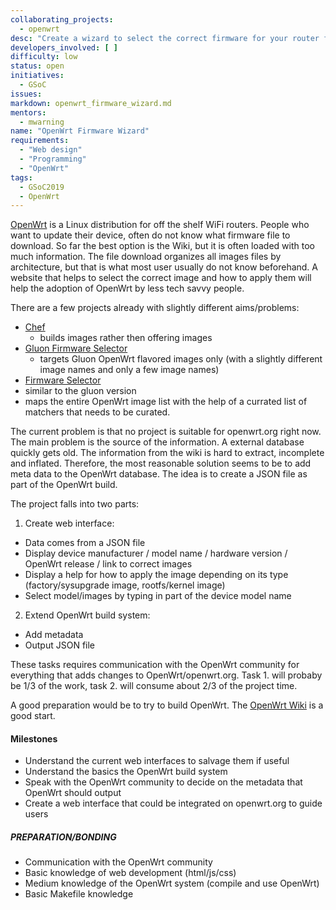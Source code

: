 ```yaml
---
collaborating_projects:
  - openwrt
desc: "Create a wizard to select the correct firmware for your router for openwrt.org"
developers_involved: [ ]
difficulty: low
status: open
initiatives:
  - GSoC
issues:
markdown: openwrt_firmware_wizard.md
mentors:
  - mwarning 
name: "OpenWrt Firmware Wizard"
requirements:
  - "Web design"
  - "Programming"
  - "OpenWrt"
tags:
  - GSoC2019
  - OpenWrt
---
```


[OpenWrt](openwrt.org) is a Linux distribution for off the shelf WiFi routers. People who want to update their device, often do not know what firmware file to download. So far the best option is the Wiki, but it is often loaded with too much information. The file download organizes all images files by architecture, but that is what most user usually do not know beforehand. A website that helps to select the correct image and how to apply them will help the adoption of OpenWrt by less tech savvy people.

There are a few projects already with slightly different aims/problems:

- [Chef](https://github.com/libremesh/chef)
  - builds images rather then offering images
- [Gluon Firmware Selector](https://github.com/freifunk-darmstadt/gluon-firmware-selector)
  - targets Gluon OpenWrt flavored images only (with a slightly different image names and only a few image names)
- [Firmware Selector](https://github.com/freifunk-bielefeld/firmware-selector/)
 - similar to the gluon version
 - maps the entire OpenWrt image list with the help of a currated list of matchers that needs to be curated.

The current problem is that no project is suitable for openwrt.org right now. The main problem is the source of the information. A external database quickly gets old. The information from the wiki is hard to extract, incomplete and inflated. Therefore, the most reasonable solution seems to be to add meta data to the OpenWrt database. The idea is to create a JSON file as part of the OpenWrt build.

The project falls into two parts:

1. Create web interface:
  - Data comes from a JSON file
  - Display device manufacturer / model name / hardware version / OpenWrt release / link to correct images
  - Display a help for how to apply the image depending on its type (factory/sysupgrade image, rootfs/kernel image)
  - Select model/images by typing in part of the device model name
2. Extend OpenWrt build system:
  - Add metadata
  - Output JSON file

These tasks requires communication with the OpenWrt community for everything that adds changes to OpenWrt/openwrt.org.
Task 1. will probaby be 1/3 of the work, task 2. will consume about 2/3 of the project time.

A good preparation would be to try to build OpenWrt. The [OpenWrt Wiki](https://openwrt.org/docs/start) is a good start.

#### Milestones

* Understand the current web interfaces to salvage them if useful
* Understand the basics the OpenWrt build system
* Speak with the OpenWrt community to decide on the metadata that OpenWrt should output
* Create a web interface that could be integrated on openwrt.org to guide users

##### PREPARATION/BONDING

- Communication with the OpenWrt community
- Basic knowledge of web development (html/js/css)
- Medium knowledge of the OpenWrt system (compile and use OpenWrt)
- Basic Makefile knowledge
